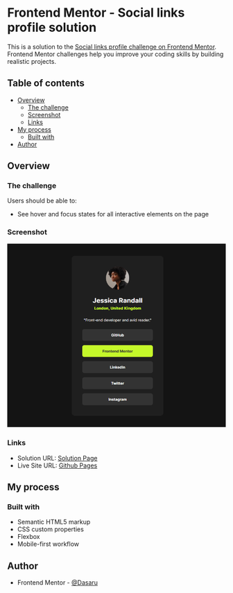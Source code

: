 # Frontend Mentor - Social links profile solution

This is a solution to the [Social links profile challenge on Frontend Mentor](https://www.frontendmentor.io/challenges/social-links-profile-UG32l9m6dQ). Frontend Mentor challenges help you improve your coding skills by building realistic projects. 

## Table of contents

- [Overview](#overview)
  - [The challenge](#the-challenge)
  - [Screenshot](#screenshot)
  - [Links](#links)
- [My process](#my-process)
  - [Built with](#built-with)
- [Author](#author)

## Overview

### The challenge

Users should be able to:

- See hover and focus states for all interactive elements on the page

### Screenshot

![](./screenshot.png)

### Links

- Solution URL: [Solution Page](https://www.frontendmentor.io/solutions/social-links-profile-95zhvbleNk)
- Live Site URL: [Github Pages](https://github.com/Dasaru/social-links-profile)

## My process

### Built with

- Semantic HTML5 markup
- CSS custom properties
- Flexbox
- Mobile-first workflow

## Author

- Frontend Mentor - [@Dasaru](https://www.frontendmentor.io/profile/Dasaru)
